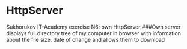 # HttpServer
Sukhorukov IT-Academy exercise N6: own HttpServer
###Own server displays full directory tree of my computer in browser with information about the file size, date of change and allows them to download
